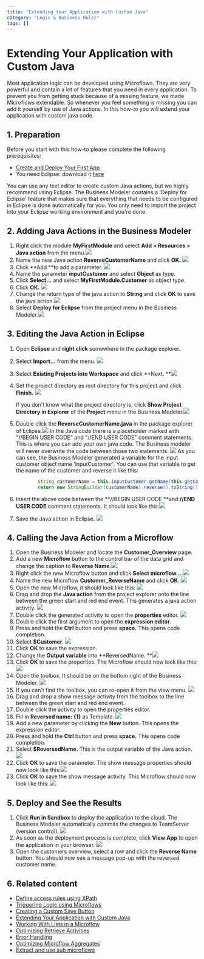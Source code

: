 ```yaml
---
title: "Extending Your Application with Custom Java"
category: "Logic & Business Rules"
tags: []
---
```

# Extending Your Application with Custom Java

Most application logic can be developed using Microflows. They are very powerful and contain a lot of features that you need in every application. To prevent you from getting stuck because of a missing feature, we made Microflows extendable. So whenever you feel something is missing you can add it yourself by use of Java actions. In this how-to you will extend your application with custom java code.

## 1\. Preparation

Before you start with this how-to please complete the following prerequisites:

*   [Create and Deploy Your First App](Create+and+Deploy+Your+First+App)
*   You need Eclipse: download it [here](https://eclipse.org/)

<div class="alert alert-info">

You can use any text editor to create custom Java actions, but we highly recommend using Eclipse. The Business Modeler contains a 'Deploy for Eclipse' feature that makes sure that everything that needs to be configured in Eclipse is done automatically for you. You only need to import the project into your Eclipse working environment and you're done.

</div>

## 2\. Adding Java Actions in the Business Modeler

1.  Right click the module **MyFirstModule** and select **Add > Resources > Java action** from the menu.![](attachments/18448685/18581053.png)
2.  Name the new Java action **ReverseCustomerName** and click **OK.**
    ![](attachments/18448685/18581052.png)
3.  Click **Add **to add a parameter.
    ![](attachments/18448685/18581050.png)
4.  Name the parameter **inputCustomer** and select **Object** as type.
5.  Click **Select...** and select **MyFirstModule.Customer** as object type.
6.  Click **OK.**
    ![](attachments/18448685/18581049.png)
7.  Change the return type of the java action to **String** and click **OK** to save the java action.![](attachments/18448685/18581046.png)
8.  Select **Deploy for Eclipse** from the project menu in the Business Modeler.![](attachments/18448685/18581045.png)

## 3\. Editing the Java Action in Eclipse

1.  Open **Eclipse** and **right click** somewhere in the package explorer.
2.  Select **Import...** from the menu. 
    ![](attachments/18448685/18581044.png)
3.  Select **Existing Projects into Workspace** and click **Next.
    **![](attachments/18448685/18581043.png)
4.  Set the project directory as root directory for this project and click **Finish.** ![](attachments/18448685/18581042.png)

    If you don't know what the project directory is, click **Show Project Directory in Explorer** of the **Project** menu in the Business Modeler.![](attachments/18448685/18581026.png)
5.  Double click the **ReverseCustomerName.java** in the package explorer of Eclipse.![](attachments/18448685/18581041.png)
    In the Java code there is a placeholder marked with "//BEGIN USER CODE" and "//END USER CODE" comment statements. This is where you can add your own java code. The Business modeler will never overwrite the code between those two statements. ![](attachments/18448685/18581040.png)
    As you can see, the Business Modeler generated a variable for the input customer object name 'inputCustomer'. You can use that variable to get the name of the customer and reverse it like this:

    ```java
    		String customerName = this.inputCustomer.getName(this.getContext());
    		return new StringBuilder(customerName).reverse().toString();
    ```

6.  Insert the above code between the **//BEGIN USER CODE **and **//END USER CODE** comment statements. It should look like this:![](attachments/18448685/18581039.png)
7.  Save the Java action in Eclipse.
    ![](attachments/18448685/18581025.png)

## 4\. Calling the Java Action from a Microflow

1.  Open the Business Modeler and locate the **Customer_Overview** page.
2.  Add a new **Microflow** button to the control bar of the data grid and change the caption to **Reverse Name**.![](attachments/18448685/18581038.png)
3.  Right click the new Microflow button and click **Select microflow...**.![](attachments/18448685/18581037.png)
4.  Name the new Microflow **Customer_ReverseName** and click **OK**.
    ![](attachments/18448685/18581036.png)
5.  Open the new Microflow, it should look like this:
    ![](attachments/18448685/18581035.png)
6.  Drag and drop the **Java action** from the project explorer onto the line between the green start and red end event. This generates a java action activity.
    ![](attachments/18448685/18581034.png)
7.  Double click the generated activity to open the **properties** editor.
    ![](attachments/18448685/18581033.png)
8.  Double click the first argument to open the **expression editor**.
9.  Press and hold the **Ctrl** button and press **space.** This opens code completion.
10.  Select **$Customer**.
    ![](attachments/18448685/18581032.png)
11.  Click **OK** to save the expression.
12.  Change the **Output variable** into **ReversedName.
    **![](attachments/18448685/18581031.png)
13.  Click **OK** to save the properties. The Microflow should now look like this:
    ![](attachments/18448685/18581023.png)
14.  Open the toolbox. It should be on the bottom right of the Business Modeler.
    ![](attachments/2949137/3080422.png)
15.  If you can't find the toolbox, you can re-open it from the view menu.
    ![](attachments/2949137/3080419.png)
16.  Drag and drop a show message activity from the toolbox to the line between the green start and red end event.
17.  Double click the activity to open the properties editor.
18.  Fill in **Reversed name: {1}** as Template. 
    ![](attachments/18448685/18581030.png)
19.  Add a new parameter by clicking the **New** button. This opens the expression editor.
20.  Press and hold the **Ctrl** button and press **space.** This opens code completion.
21.  Select **$ReversedName.** This is the output variable of the Java action.
    ![](attachments/18448685/18581028.png)
22.  Click **OK** to save the parameter. The show message properties should now look like this:![](attachments/18448685/18581027.png)
23.  Click **OK** to save the show message activity. This Microflow should now look like this:
    ![](attachments/18448685/18581022.png)

## 5\. Deploy and See the Results

1.  Click **Run in Sandbox** to deploy the application to the cloud. The Business Modeler automatically commits the changes to TeamServer (version control).
    ![](attachments/8784287/8946349.png)
2.  As soon as the deployment process is complete, click **View App** to open the application in your browser.
    ![](attachments/8784287/8946352.png)
3.  Open the customers overview, select a row and click the **Reverse Name** button. You should now see a message pop-up with the reversed customer name.

## 6\. Related content

*   [Define access rules using XPath](Define+Access+Rules+Using+XPath)
*   [Triggering Logic using Microflows](Triggering+Logic+using+Microflows)
*   [Creating a Custom Save Button](Create+a+Custom+Save+Button)
*   [Extending Your Application with Custom Java](Extending+Your+Application+with+Custom+Java)
*   [Working With Lists in a Microflow](Working+With+Lists+in+a+Microflow)
*   [Optimizing Retrieve Activities](Optimizing+Retrieve+Activities)
*   [Error Handling](Set+Up+Error+Handling)
*   [Optimizing Microflow Aggregates](Optimizing+Microflow+Aggregates)
*   [Extract and use sub microflows](Extract+and+use+sub+microflows)
